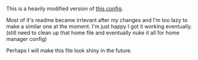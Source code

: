 This is a heavily modified version of [this config](https://github.com/XNM1/linux-nixos-hyprland-config-dotfiles).

Most of it's readme became irrlevant after my changes and I'm too lazy to make a similar one at the moment. I'm just happy I got it working eventually. (still need to clean up that home file and eventually nuke it all for home manager config)

Perhaps I will make this file look shiny in the future.
